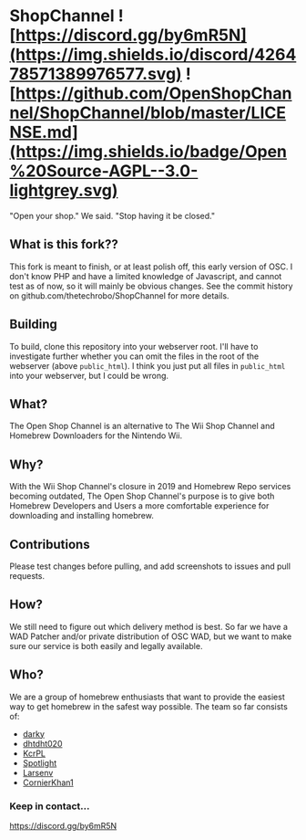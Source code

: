 # ShopChannel ![https://discord.gg/by6mR5N](https://img.shields.io/discord/426478571389976577.svg) ![https://github.com/OpenShopChannel/ShopChannel/blob/master/LICENSE.md](https://img.shields.io/badge/Open%20Source-AGPL--3.0-lightgrey.svg)
"Open your shop." We said. "Stop having it be closed."

## What is this fork??

This fork is meant to finish, or at least polish off, this early version of OSC. I don't know PHP and have a limited knowledge of Javascript, and cannot test as of now, so it will mainly be obvious changes. See the commit history on github.com/thetechrobo/ShopChannel for more details.

## Building

To build, clone this repository into your webserver root. I'll have to investigate further whether you can omit the files in the root of the webserver (above `public_html`). I think you just put all files in `public_html` into your webserver, but I could be wrong.

## What?

The Open Shop Channel is an alternative to The Wii Shop Channel and Homebrew Downloaders for the Nintendo Wii.

## Why?

With the Wii Shop Channel's closure in 2019 and Homebrew Repo services becoming outdated, The Open Shop Channel's purpose is to give both Homebrew Developers and Users a more comfortable experience for downloading and installing homebrew.

## Contributions

Please test changes before pulling, and add screenshots to issues and pull requests.

## How?

We still need to figure out which delivery method is best. So far we have a WAD Patcher and/or private distribution of OSC WAD, but we want to make sure our service is both easily and legally available.

## Who?

We are a group of homebrew enthusiasts that want to provide the easiest way to get homebrew in the safest way possible.
The team so far consists of:
- [darky](https://github.com/DarkPhoenix10)
- [dhtdht020](https://github.com/dhtdht020)
- [KcrPL](https://github.com/KcrPL)
- [Spotlight](https://github.com/spotlightishere)
- [Larsenv](https://github.com/larsenv)
- [CornierKhan1](https://github.com/caution3)

### Keep in contact...
https://discord.gg/by6mR5N
